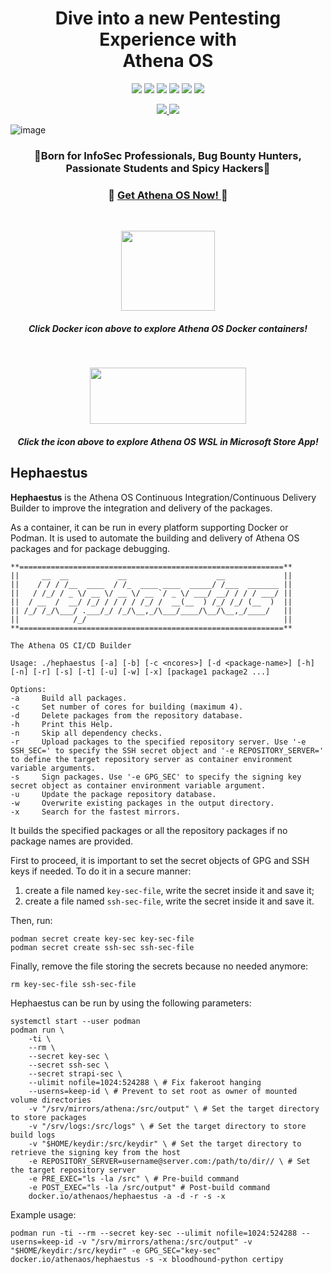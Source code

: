 <h1 align="center">
  Dive into a new Pentesting Experience with<br>
Athena OS
</h1>

<p align="center">
  <img src="https://img.shields.io/badge/Maintained%3F-Yes-CD8335">
  <img src="https://badgen.net/github/release/Athena-OS/athena">
  <img src="https://badgen.net/github/stars/Athena-OS/athena">
  <img src="https://img.shields.io/github/issues-raw/Athena-OS/athena">
  <img src="https://img.shields.io/github/issues-closed-raw/Athena-OS/athena">
  <img src="https://img.shields.io/github/license/Athena-OS/athena">
</p>

<p align="center">
  <a href="https://www.instagram.com/athenaos_sec">
    <img src="https://img.shields.io/badge/Follow%20us%20on%20Instagram-Ya?logo=instagram&logoColor=white&color=%23e95950&style=['for-the-badge']&url=https://www.instagram.com/athenaos_sec">
    </a>
  <a href="https://discord.gg/AHXqyJHhGc">
    <img src="https://img.shields.io/badge/Join%20on%20Discord-Ya?logo=discord&logoColor=white&color=%235865F2&style=['for-the-badge']&url=https://discord.gg/AHXqyJHhGc">
  </a>
</p>

<!--<p align="center">
  <img src="https://user-images.githubusercontent.com/83867734/174499581-e0f74d41-36ce-4c01-af0d-6ecd98841a64.png" data-canonical-src="https://user-images.githubusercontent.com/83867734/174499581-e0f74d41-36ce-4c01-af0d-6ecd98841a64.png" width="600" height="496" />
</p>-->
![image](https://github.com/Athena-OS/athena/assets/83867734/b130dd25-5e7f-4cc8-bc16-6f384b4210f3)

<!--
<p align="center">
  <img src="https://user-images.githubusercontent.com/83867734/192104268-ddfd4b2e-d79e-44e9-a0f7-3d627829d894.png" data-canonical-src="https://user-images.githubusercontent.com/83867734/192104268-ddfd4b2e-d79e-44e9-a0f7-3d627829d894.png" width="400" height="422" />
</p>
-->
<!--
<p align="center">
  <img src="https://user-images.githubusercontent.com/83867734/192106351-96cc40a5-994c-4068-9092-f05c69e686c6.png" data-canonical-src="https://user-images.githubusercontent.com/83867734/192106351-96cc40a5-994c-4068-9092-f05c69e686c6.png" width="400" height="400" />
</p>
-->

<h3 align="center">
  🏅Born for InfoSec Professionals, Bug Bounty Hunters, Passionate Students and Spicy Hackers🏅
</h3>

<h3 align="center">
  💞
  <a href="https://github.com/Athena-OS/athena/releases/">
  Get Athena OS Now!
    </a>
  💞
</h3>
<br>
<p align="center">
  <a href="https://hub.docker.com/u/athenaos"><img src="https://user-images.githubusercontent.com/83867734/224526828-b4f2a470-d539-494d-9ac0-34568a75af3a.png" width="150" height="128" /></a>
</p>
<h5 align="center">
Click Docker icon above to explore Athena OS Docker containers!
</h5>
<br>
<p align="center">
  <a href="https://apps.microsoft.com/store/detail/athena-os/9N1M7Q4F1KQF?hl=en-us&gl=us"><img src="https://upload.wikimedia.org/wikipedia/commons/f/f7/Get_it_from_Microsoft_Badge.svg" width="250" height="90" /></a>
</p>
<h5 align="center">
Click the icon above to explore Athena OS WSL in Microsoft Store App!
</h5>

## Hephaestus
**Hephaestus** is the Athena OS Continuous Integration/Continuous Delivery Builder to improve the integration and delivery of the packages.

As a container, it can be run in every platform supporting Docker or Podman. It is used to automate the building and delivery of Athena OS packages and for package debugging.
```
**===========================================================**
||     __  __           __                    __             ||
||    / / / /__  ____  / /_  ____ ____  _____/ /___  _______ ||
||   / /_/ / _ \/ __ \/ __ \/ __ `/ _ \/ ___/ __/ / / / ___/ ||
||  / __  /  __/ /_/ / / / / /_/ /  __(__  ) /_/ /_/ (__  )  ||
|| /_/ /_/\___/ .___/_/ /_/\__,_/\___/____/\__/\__,_/____/   ||
||            /_/                                            ||
**===========================================================**

The Athena OS CI/CD Builder

Usage: ./hephaestus [-a] [-b] [-c <ncores>] [-d <package-name>] [-h] [-n] [-r] [-s] [-t] [-u] [-w] [-x] [package1 package2 ...]

Options:
-a     Build all packages.
-c     Set number of cores for building (maximum 4).
-d     Delete packages from the repository database.
-h     Print this Help.
-n     Skip all dependency checks.
-r     Upload packages to the specified repository server. Use '-e SSH_SEC=' to specify the SSH secret object and '-e REPOSITORY_SERVER=' to define the target repository server as container environment variable arguments.
-s     Sign packages. Use '-e GPG_SEC' to specify the signing key secret object as container environment variable argument.
-u     Update the package repository database.
-w     Overwrite existing packages in the output directory.
-x     Search for the fastest mirrors.
```
It builds the specified packages or all the repository packages if no package names are provided.

First to proceed, it is important to set the secret objects of GPG and SSH keys if needed. To do it in a secure manner:
1. create a file named `key-sec-file`, write the secret inside it and save it;
2. create a file named `ssh-sec-file`, write the secret inside it and save it.

Then, run:
```
podman secret create key-sec key-sec-file
podman secret create ssh-sec ssh-sec-file
```
Finally, remove the file storing the secrets because no needed anymore:
```
rm key-sec-file ssh-sec-file
```

Hephaestus can be run by using the following parameters:
```
systemctl start --user podman
podman run \
    -ti \
    --rm \
    --secret key-sec \
    --secret ssh-sec \
    --secret strapi-sec \
    --ulimit nofile=1024:524288 \ # Fix fakeroot hanging
    --userns=keep-id \ # Prevent to set root as owner of mounted volume directories
    -v "/srv/mirrors/athena:/src/output" \ # Set the target directory to store packages
    -v "/srv/logs:/src/logs" \ # Set the target directory to store build logs
    -v "$HOME/keydir:/src/keydir" \ # Set the target directory to retrieve the signing key from the host
    -e REPOSITORY_SERVER=username@server.com:/path/to/dir// \ # Set the target repository server
    -e PRE_EXEC="ls -la /src" \ # Pre-build command
    -e POST_EXEC="ls -la /src/output" # Post-build command
    docker.io/athenaos/hephaestus -a -d -r -s -x
```
Example usage:
```
podman run -ti --rm --secret key-sec --ulimit nofile=1024:524288 --userns=keep-id -v "/srv/mirrors/athena:/src/output" -v "$HOME/keydir:/src/keydir" -e GPG_SEC="key-sec" docker.io/athenaos/hephaestus -s -x bloodhound-python certipy
```
